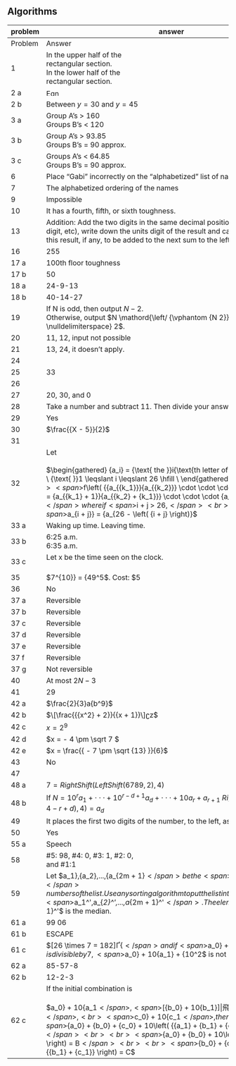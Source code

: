 
## Algorithms


|problem|answer|
|-------|------|
|Problem|Answer|
|1|In the upper half of the <br>rectangular section. <br>In the lower half of the <br>rectangular section.|
|2 a|<img class="image" width="31" height="15" src="11-1-Answers-8-12_PRINT-web-images/Eqn001.eps" alt="Eqn001.eps">|
|2 b|Between <span>$y = 30$</span> and <span>$y = 45$</span>|
|3 a|Group A’s &gt; 160<br>Groups B’s &lt; 120<br>|
|3 b|Group A’s &gt; 93.85<br>Groups B’s = 90 approx.|
|3 c|Groups A’s &lt; 64.85<br>Groups B’s = 90 approx.|
|6|Place “Gabi” incorrectly on the “alphabetized” list of names.|
|7|The alphabetized ordering of the names|
|9|Impossible|
|10|It has a fourth, fifth, or sixth toughness.|
|13|Addition: Add the two digits in the same decimal position (units digit, tens digit, etc), write down the units digit of the result and carry the tens digit of this result, if any, to be added to the next sum to the left.|
|16|255|
|17 a|100th floor toughness|
|17 b|50|
|18 a|24-9-13|
|18 b|40-14-27|
|19|If N is odd, then output <span>$N - 2$</span>.<br>Otherwise, output <span>$N \mathord{\left/ {\vphantom {N 2}} \right. \kern-\nulldelimiterspace} 2$</span>.|
|20|11, 12, input not possible|
|21|13, 24, it doesn’t apply.|
|24||
|25|33|
|26||
|27|20, 30, and 0|
|28|Take a number and subtract 11. Then divide your answer by 3.|
|29|Yes|
|30|<span>$\frac{{X - 5}}{2}$</span>|
|31||
|32|Let <br><br><span>$\begin{gathered} {a_i} = {\text{ the }}i{\text{th letter of the alphabet,}} \hfill \\ {\text{ }}1 \leqslant i \leqslant 26 \hfill \\ \end{gathered} $</span><br> <span>$f\left( {{a_{{k_1}}}{a_{{k_2}}} \cdot \cdot \cdot {a_{{k_r}}}} \right) = {a_{{k_1} + 1}}{a_{{k_2} + {k_1}}} \cdot \cdot \cdot {a_{{k_r} + {k_1}}}$</span> where if <span>$i + j > 26,$</span> <br><br><span>$a_{i + j}} = {a_{26 - \left( {i + j} \right)}$</span>|
|33 a|Waking up time. Leaving time.|
|33 b|6:25 a.m.<br>6:35 a.m.|
|33 c|Let x be the time seen on the clock. <br><br>|
|35|<span>$7^{10}} = {49^5$</span>. Cost: \$5|
|36|No|
|37 a|Reversible|
|37 b|Reversible|
|37 c|Reversible|
|37 d|Reversible|
|37 e|Reversible|
|37 f|Reversible|
|37 g|Not reversible|
|40|At most <span>$2N - 3$</span>|
|41|29|
|42 a|<span>$\frac{2}{3}a{b^9}$</span>|
|42 b|<span>$\[\frac{{{x^2} + 2}}{{x + 1}}\]ʗz$</span>|
|42 c|<span>$x = {2^9}$</span>|
|42 d|<span>$x = - 4 \pm \sqrt 7 $</span>|
|42 e|<span>$x = \frac{{ - 7 \pm \sqrt {13} }}{6}$</span>|
|43|No|
|47||
|48 a|<span>$7 = RightShift\left( {LeftShift\left( {6789,2} \right),4} \right)$</span>|
|48 b|If <span>$N = {10^r}{a_1} + \cdot \cdot \cdot + {10^{r - d + 1}}{a_d} + \cdot \cdot \cdot + 10{a_r} + {a_{r + 1}}$</span> <span>$RightShift\left( {LeftShift\left( {N,4 - r + d} \right),4} \right) = {a_d}$</span>|
|49|It places the first two digits of the number, to the left, as the last two.|
|50|Yes|
|55 a|Speech|
|58|#5: 98, #4: 0, #3: 1, #2: 0, <br>and #1:1|
|59|Let <span>$a_1},{a_2},...,{a_{2m + 1}$</span> be the <span>$\[n = 2m + 1\]s$</span> numbers of the list. Use any sorting algorithm to put the list into an increasing order <span>$a_1^',a_{_2}^',...,a_{2m + 1}^'$</span>. The element <span>$a_{m + 1}^'$</span> is the median.|
|61 a|99 06|
|61 b|ESCAPE|
|61 c|<span>$\[26 \times 7 = 182\]Ґ{$</span> and if <span>$a_0} + 10{a_1$</span> is divisible by 7, <span>$a_0} + 10{a_1} + {10^2$</span> is not|
|62 a|85-57-8|
|62 b|12-2-3|
|62 c|If the initial combination is <br><br><span>$a_0} + 10{a_1$</span>, <span>$\[{b_0} + 10{b_1}\]\\|飛\\|曼H曼x曼$</span>, <br><span>$c_0} + 10{c_1$</span>, then <br><br><span>${a_0} + {b_0} + {c_0} + 10\left( {{a_1} + {b_1} + {c_1}} \right) = A$</span> <br><br><span>${a_0} + {b_0} + 10\left( {{a_1} + {b_1}} \right) = B$</span> <br><br><span>${b_0} + {c_0} + 10\left( {{b_1} + {c_1}} \right) = C$</span>|
